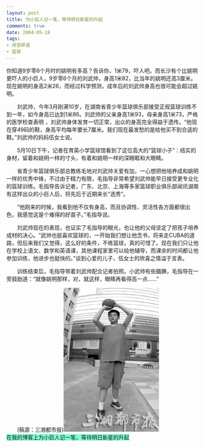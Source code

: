```yaml
---
layout: post
title: 为小巨人记一笔，等待明日新星的升起
comments: true
date: 2004-05-18
tags:
- 闲言碎语
- 篮球
---
```


<p>你知道9岁零6个月时的姚明有多高？告诉你，1米79，吓人吧。而长沙有个比姚明更吓人的小巨人，9岁零6个月的刘武帅，身高1米82，比当年的姚明还高3厘米。现在姚明的身高2米26，而经过科学预测，成年后的刘武帅身高也很可能会超过姚明。</p>
<p>　　刘武帅，今年3月刚满10岁，在湖南省青少年篮球俱乐部接受正规篮球训练不到一年，如今身高已达到1米86。刘武帅的父亲身高1米93，母亲身高1米73，严格的医学检查表明 ，刘武帅身体发育一切正常，出众的身高完全得益于遗传。“他现在穿49码的鞋，身高平均每年要长7厘米。我们现在最发愁的是给他买不到合适的鞋。”刘武帅的妈妈伍女士说。</p>
<p>　　5月10日下午，记者在育英小学篮球馆看到了这位高大的“篮球小子”：结实的身材，留着和姚明一样的寸头，有着和姚明一样的深眼眶和大眼睛。</p>
<p>　　省青少年篮球俱乐部总教练毛地对刘武帅关爱有加，一心想把他培养成和姚明一样的优秀中锋，不过由于精力有限，毛指导非常希望刘武帅能早日接受更专业化的篮球训练。毛指导告诉记者，广东、北京、上海等多家篮球职业俱乐部闻讯湖南有这样出众的小巨人后，将先后于近期来长“选秀”。</p>
<p>　　“他刚来的时候，我看到他不仅有身高，而且协调性、灵活性各方面都很出色，我感觉这是个难得的好苗子。”毛指导说。</p>
<p>　　刘武帅现在的表现，也证实了毛指导的眼光，也让他的父母坚定了把孩子培养成材的决心。“武帅也挺喜欢篮球的，一开始我们想让他念书，将来走CUBA的道路，但后来我们又觉得，这么好的条件，不练篮球，真的可惜了。现在我们只让他在学校上语文、数学和英语课，其他课程家里可以给他辅导，而课余的时间都让他参加训练，他进步也挺快的。”谈到心爱的儿子，伍女士的欣喜之情溢于言表。</p>
<p>　　训练结束后，毛指导带着刘武帅配合记者拍照。小武帅有些腼腆，毛指导在一旁鼓励道：“就像姚明那样，对，就这样，眼睛再看得高一点……”</p>
<p>　　(稿源：三湘都市报)<img style="border: 0px;" src="/images/hbz_images/c6c7de29-4663-4b46-bdb7-819e34f74161.jpg" border="0" alt=""><br /><span style="background-color: #7fffd4;">在我的博客上为小巨人记一笔，等待明日新星的升起<br /></span></p>				
